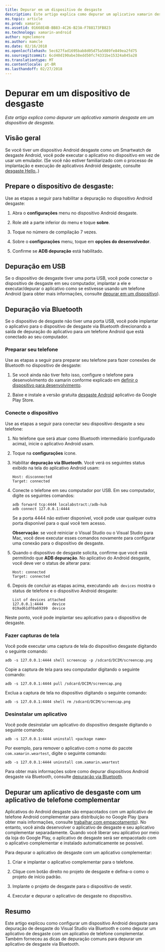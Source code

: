 ```yaml
---
title: Depurar em um dispositivo de desgaste
description: Este artigo explica como depurar um aplicativo xamarin desgaste em um dispositivo de desgaste.
ms.topic: article
ms.prod: xamarin
ms.assetid: 01668E4B-BB83-4C26-B23A-F788173FB823
ms.technology: xamarin-android
author: mgmclemore
ms.author: mamcle
ms.date: 02/16/2018
ms.openlocfilehash: 5ec627fad1695bab8d05d75a5089fe849ea2fd75
ms.sourcegitcommit: 6cd40d190abe38edd50fc74331be15324a845a28
ms.translationtype: MT
ms.contentlocale: pt-BR
ms.lasthandoff: 02/27/2018
---
```

# <a name="debug-on-a-wear-device"></a>Depurar em um dispositivo de desgaste

_Este artigo explica como depurar um aplicativo xamarin desgaste em um dispositivo de desgaste._


## <a name="overview"></a>Visão geral

Se você tiver um dispositivo Android desgaste como um Smartwatch de desgaste Android, você pode executar o aplicativo no dispositivo em vez de usar um emulador. (Se você não estiver familiarizado com o processo de implantação e execução de aplicativos Android desgaste, consulte [desgaste Hello,](~/android/wear/get-started/hello-wear.md).)

## <a name="prepare-the-wear-device"></a>Prepare o dispositivo de desgaste:

Use as etapas a seguir para habilitar a depuração no dispositivo Android desgaste:

1.  Abra o **configurações** menu no dispositivo Android desgaste.

2.  Role até a parte inferior do menu e toque **sobre**.

3.  Toque no número de compilação 7 vezes.

4.  Sobre o **configurações** menu, toque em **opções do desenvolvedor**.

5.  Confirme se **ADB depuração** está habilitado.


## <a name="debugging-over-usb"></a>Depuração em USB

Se o dispositivo de desgaste tiver uma porta USB, você pode conectar o dispositivo de desgaste em seu computador, implantar a ele e executar/depurar o aplicativo como se estivesse usando um telefone Android (para obter mais informações, consulte [depurar em um dispositivo](~/android/deploy-test/debugging/debug-on-device.md)).


## <a name="debugging-over-bluetooth"></a>Depuração via Bluetooth

Se o dispositivo de desgaste não tiver uma porta USB, você pode implantar o aplicativo para o dispositivo de desgaste via Bluetooth direcionando a saída de depuração do aplicativo para um telefone Android que está conectado ao seu computador. 

### <a name="prepare-your-phone"></a>Preparar seu telefone

Use as etapas a seguir para preparar seu telefone para fazer conexões de Bluetooth no dispositivo de desgaste: 

1.  Se você ainda não tiver feito isso, configure o telefone para desenvolvimento do xamarin conforme explicado em [definir o dispositivo para desenvolvimento](~/android/get-started/installation/set-up-device-for-development.md).

2.  Baixe e instale a versão gratuita [desgaste Android](https://play.google.com/store/apps/details?id=com.google.android.wearable.app) aplicativo da Google Play Store.

### <a name="connect-the-device"></a>Conecte o dispositivo

Use as etapas a seguir para conectar seu dispositivo desgaste a seu telefone:

1.  No telefone que será atuar como Bluetooth intermediário (configurado acima), inicie o aplicativo Android usam. 

2.  Toque na **configurações** ícone.

3.  Habilitar **depuração via Bluetooth**. Você verá os seguintes status exibido na tela do aplicativo Android usam:

        Host: disconnected
        Target: connected

4.  Conecte o telefone em seu computador por USB. Em seu computador, digite os seguintes comandos:

    ```shell
    adb forward tcp:4444 localabstract:/adb-hub
    adb connect 127.0.0.1:4444
    ```

    Se a porta 4444 não estiver disponível, você pode usar qualquer outra porta disponível para o qual você tem acesso. 

    **Observação**: se você reiniciar o Visual Studio ou o Visual Studio para Mac, você deve executar esses comandos novamente para configurar uma conexão para o dispositivo de desgaste.

5.  Quando o dispositivo de desgaste solicita, confirme que você está permitindo que **ADB depuração**. No aplicativo do Android desgaste, você deve ver o status de alterar para:

        Host: connected
        Target: connected

6.  Depois de concluir as etapas acima, executando `adb devices` mostra o status de telefone e o dispositivo Android desgaste:

        List of devices attached
        127.0.0.1:4444    device
        019ad61df0a69399  device

Neste ponto, você pode implantar seu aplicativo para o dispositivo de desgaste.

<a name="screenshots"/>

### <a name="taking-screenshots"></a>Fazer capturas de tela

Você pode executar uma captura de tela do dispositivo desgaste digitando o seguinte comando: 

```shell
adb -s 127.0.0.1:4444 shell screencap -p /sdcard/DCIM/screencap.png
```

Copie a captura de tela para seu computador digitando o seguinte comando:

```shell
adb -s 127.0.0.1:4444 pull /sdcard/DCIM/screencap.png
```

Exclua a captura de tela no dispositivo digitando o seguinte comando:

```shell
adb -s 127.0.0.1:4444 shell rm /sdcard/DCIM/screencap.png
```


### <a name="uninstalling-an-app"></a>Desinstalar um aplicativo

Você pode desinstalar um aplicativo do dispositivo desgaste digitando o seguinte comando:

```shell
adb -s 127.0.0.1:4444 uninstall <package name>
```

Por exemplo, para remover o aplicativo com o nome do pacote `com.xamarin.weartest`, digite o seguinte comando:

```shell
adb -s 127.0.0.1:4444 uninstall com.xamarin.weartest
```

Para obter mais informações sobre como depurar dispositivos Android desgaste via Bluetooth, consulte [depuração via Bluetooth](https://developer.android.com/training/wearables/apps/bt-debugging.html).


## <a name="debugging-a-wear-app-with-a-companion-phone-app"></a>Depurar um aplicativo de desgaste com um aplicativo de telefone complementar

Aplicativos do Android desgaste são empacotados com um aplicativo de telefone Android complementar para distribuição no Google Play (para obter mais informações, consulte [trabalhar com empacotamento](~/android/wear/deploy-test/packaging.md)). No entanto, você ainda desenvolver o aplicativo de desgaste e seu aplicativo complementar separadamente. Quando você liberar seu aplicativo por meio da loja do Google Play, o aplicativo de desgaste será ser empacotado com o aplicativo complementar e instalado automaticamente se possível.

Para depurar o aplicativo de desgaste com um aplicativo complementar: 

1.  Criar e implantar o aplicativo complementar para o telefone.

2.  Clique com botão direito no projeto de desgaste e defina-o como o projeto de início padrão.

3.  Implante o projeto de desgaste para o dispositivo de vestir.

4.  Executar e depurar o aplicativo de desgaste no dispositivo.

 
## <a name="summary"></a>Resumo

Este artigo explicou como configurar um dispositivo Android desgaste para depuração de desgaste do Visual Studio via Bluetooth e como depurar um aplicativo de desgaste com um aplicativo de telefone complementar. Também forneceu as dicas de depuração comuns para depurar um aplicativo de desgaste via Bluetooth.
